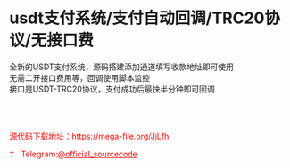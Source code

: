 # usdt支付系统/支付自动回调/TRC20协议/无接口费

全新的USDT支付系统，源码搭建添加通道填写收款地址即可使用<br>无需二开接口费用等，回调使用脚本监控<br>接口是USDT-TRC20协议，支付成功后最快半分钟即可回调<br><br><br><br>


<p style="color: red;">源代码下载地址：<a href="https://mega-file.org/JjLfh" style="color: red;">https://mega-file.org/JjLfh</a></p><p style="color: red;"><img src="https://cdn-icons-png.flaticon.com/512/2111/2111646.png" alt="Telegram Icon" style="width: 16px; vertical-align: middle; margin-right: 5px;">Telegram:<a href="https://t.me/official_sourcecode" style="color: red;">@official_sourcecode</a></p>
